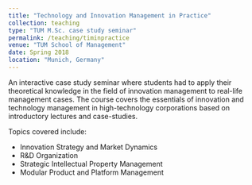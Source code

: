 ```yaml
---
title: "Technology and Innovation Management in Practice"
collection: teaching
type: "TUM M.Sc. case study seminar"
permalink: /teaching/timinpractice
venue: "TUM School of Management"
date: Spring 2018
location: "Munich, Germany"
---
```


An interactive case study seminar where students had to apply their theoretical knowledge in the field of innovation management to real-life management cases. The course covers the essentials of innovation and technology management in high-technology corporations based on introductory lectures and case-studies.

Topics covered include:
- Innovation Strategy and Market Dynamics
- R&D Organization
- Strategic Intellectual Property Management
- Modular Product and Platform Management

